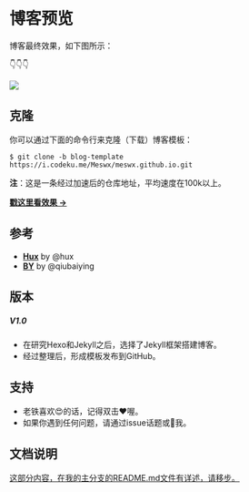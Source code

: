# 博客预览

博客最终效果，如下图所示：

👇👇👇

![](https://github.com/Meswx/meswx.github.io/blob/blog-template/img/blog-show.jpg)

## 克隆

你可以通过下面的命令行来克隆（下载）博客模板：

```
$ git clone -b blog-template https://i.codeku.me/Meswx/meswx.github.io.git
```
**注**：这是一条经过加速后的仓库地址，平均速度在100k以上。

**[戳这里看效果 &rarr;](https://meswx.github.io)**

## 参考

- [**Hux**](http://huangxuan.me/huxblog-boilerplate/) by @hux
- [**BY**](https://qiubaiying.github.io/) by @qiubaiying

## 版本

##### V1.0

- 在研究Hexo和Jekyll之后，选择了Jekyll框架搭建博客。
- 经过整理后，形成模板发布到GitHub。
 
## 支持

- 老铁喜欢😍的话，记得双击❤️喔。
- 如果你遇到任何问题，请通过issue话题或📧我。

## 文档说明

[这部分内容，在我的主分支的README.md文件有详述，请移步。](https://github.com/Meswx/meswx.github.io/blob/master/README.md)


